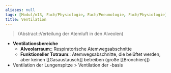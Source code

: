 ```yaml
---
aliases: null
tags: [Modul/m13, Fach/Physiologie, Fach/Pneumologie, Fach/Physiologie]
title: Ventilation
---
```

> (Abstract::Verteilung der Atemluft in den Alveolen)
- **Ventilationsbereiche**
	- **Alveolarraum**:: Respiratorische Atemwegsabschnitte
	- **Funktioneller Totraum**:: Atemwegsabschnitte, die belüftet werden, aber keinen [[Gasaustausch]] betreiben (große [[Bronchien]])
- Ventilation der Lungenspitze > Ventilation der -basis